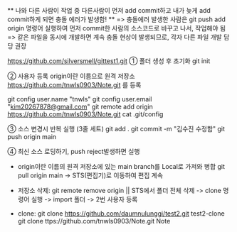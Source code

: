 ** 나와 다른 사람이 작업 중 다른사람이 먼저 add commit하고 내가 늦게 add commit하게 되면 충돌 에러가 발생함! **
=> 충돌에러 발생한 사람은 git push add origin 명령어 실행하여 먼저 commit한 사람의 소스코드로 바꾸고 나서, 작업해야 됨
=> 같은 파일을 동시에 개발하면 계속 충돌 현상이 발생되므로, 각자 다른 파일 개발 담당 권장

https://github.com/silversmell/gittest1.git
① 폴더 생성 후 초기화
git init

② 사용자 등록
origin이란 이름으로 원격 저장소 https://github.com/tnwls0903/Note.git 를 등록

git config user.name "tnwls"
git config user.email "kim20267878@gmail.com"
git remote add origin https://github.com/tnwls0903/Note.git
cat .git/config

③ 소스 변경시 반복 실행 (3줄 세트)
git add .
git commit -m "김수진 수정함"
git push origin main


④ 최신 소스 로딩하기, push reject발생하면 실행
- origin이란 이름의 원격 저장소에 있는 main branch를 Local로 가져와 병합
git pull origin main -> STS(편집기)로 이동하여 편집 계속


- 저장소 삭제: git remote remove origin || STS에서 폴더 전체 삭제 -> clone 명령어 실행 -> import 폴더 -> 2번 사용자 등록
- clone: 
git clone https://github.com/daumnulunggi/test2.git test2-clone
git clone ttps://github.com/tnwls0903/Note.git Note